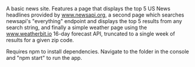 A basic news site. Features a page that displays the top 5 US News headlines provided by www.newsapi.org, a second page which searches newsapi's "everything" endpoint and displays
the top 5 results from any search string, and finally a simple weather page using the www.weatherbit.io 16-day forecast API, truncated to a single week of results for a given
zip code.

Requires npm to install dependencies. Navigate to the folder in the console and "npm start" to run the app.